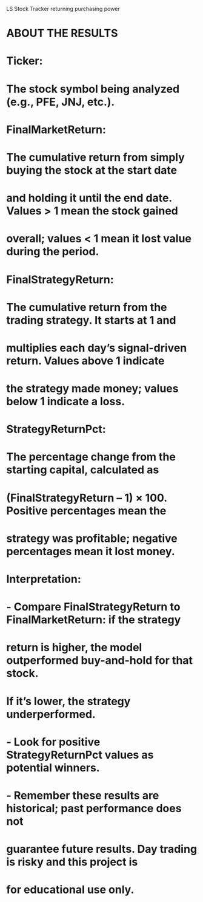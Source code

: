 LS Stock Tracker returning purchasing power

# ABOUT THE RESULTS
#
# Ticker:
#   The stock symbol being analyzed (e.g., PFE, JNJ, etc.).
#
# FinalMarketReturn:
#   The cumulative return from simply buying the stock at the start date
#   and holding it until the end date.  Values > 1 mean the stock gained
#   overall; values < 1 mean it lost value during the period.
#
# FinalStrategyReturn:
#   The cumulative return from the trading strategy.  It starts at 1 and
#   multiplies each day’s signal-driven return.  Values above 1 indicate
#   the strategy made money; values below 1 indicate a loss.
#
# StrategyReturnPct:
#   The percentage change from the starting capital, calculated as
#   (FinalStrategyReturn – 1) × 100.  Positive percentages mean the
#   strategy was profitable; negative percentages mean it lost money.
#
# Interpretation:
#   - Compare FinalStrategyReturn to FinalMarketReturn: if the strategy
#     return is higher, the model outperformed buy-and-hold for that stock.
#     If it’s lower, the strategy underperformed.
#   - Look for positive StrategyReturnPct values as potential winners.
#   - Remember these results are historical; past performance does not
#     guarantee future results.  Day trading is risky and this project is
#     for educational use only.


